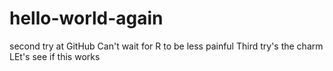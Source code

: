 # hello-world-again
second try at GitHub
Can't wait for R to be less painful
Third try's the charm
LEt's see if this works
